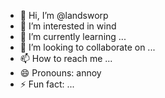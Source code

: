 - 👋 Hi, I’m @landsworp
- 👀 I’m interested in wind
- 🌱 I’m currently learning ...
- 💞️ I’m looking to collaborate on ...
- 📫 How to reach me ...
- 😄 Pronouns: annoy
- ⚡ Fun fact: ...

<!---
landsworp/landsworp is a ✨ special ✨ repository because its `README.md` (this file) appears on your GitHub profile.
You can click the Preview link to take a look at your changes.
--->
